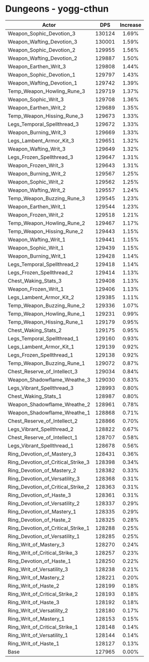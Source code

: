 # Dungeons - yogg-cthun
| Actor | DPS | Increase |
|---|:---:|:---:|
|Weapon_Sophic_Devotion_3|130124|1.69%|
|Weapon_Wafting_Devotion_3|130001|1.59%|
|Weapon_Sophic_Devotion_2|129955|1.56%|
|Weapon_Wafting_Devotion_2|129887|1.50%|
|Weapon_Earthen_Writ_3|129808|1.44%|
|Weapon_Sophic_Devotion_1|129797|1.43%|
|Weapon_Wafting_Devotion_1|129742|1.39%|
|Temp_Weapon_Howling_Rune_3|129719|1.37%|
|Weapon_Sophic_Writ_3|129708|1.36%|
|Weapon_Earthen_Writ_2|129689|1.35%|
|Temp_Weapon_Hissing_Rune_3|129673|1.33%|
|Legs_Temporal_Spellthread_3|129672|1.33%|
|Weapon_Burning_Writ_3|129669|1.33%|
|Legs_Lambent_Armor_Kit_3|129651|1.32%|
|Weapon_Wafting_Writ_3|129649|1.32%|
|Legs_Frozen_Spellthread_3|129647|1.31%|
|Weapon_Frozen_Writ_3|129643|1.31%|
|Weapon_Burning_Writ_2|129567|1.25%|
|Weapon_Sophic_Writ_2|129562|1.25%|
|Weapon_Wafting_Writ_2|129557|1.24%|
|Temp_Weapon_Buzzing_Rune_3|129545|1.23%|
|Weapon_Earthen_Writ_1|129544|1.23%|
|Weapon_Frozen_Writ_2|129518|1.21%|
|Temp_Weapon_Howling_Rune_2|129467|1.17%|
|Temp_Weapon_Hissing_Rune_2|129443|1.15%|
|Weapon_Wafting_Writ_1|129441|1.15%|
|Weapon_Sophic_Writ_1|129439|1.15%|
|Weapon_Burning_Writ_1|129428|1.14%|
|Legs_Temporal_Spellthread_2|129418|1.14%|
|Legs_Frozen_Spellthread_2|129414|1.13%|
|Chest_Waking_Stats_3|129408|1.13%|
|Weapon_Frozen_Writ_1|129406|1.13%|
|Legs_Lambent_Armor_Kit_2|129385|1.11%|
|Temp_Weapon_Buzzing_Rune_2|129336|1.07%|
|Temp_Weapon_Howling_Rune_1|129231|0.99%|
|Temp_Weapon_Hissing_Rune_1|129179|0.95%|
|Chest_Waking_Stats_2|129175|0.95%|
|Legs_Temporal_Spellthread_1|129160|0.93%|
|Legs_Lambent_Armor_Kit_1|129139|0.92%|
|Legs_Frozen_Spellthread_1|129138|0.92%|
|Temp_Weapon_Buzzing_Rune_1|129072|0.87%|
|Chest_Reserve_of_Intellect_3|129034|0.84%|
|Weapon_Shadowflame_Wreathe_3|129030|0.83%|
|Legs_Vibrant_Spellthread_3|128993|0.80%|
|Chest_Waking_Stats_1|128987|0.80%|
|Weapon_Shadowflame_Wreathe_2|128961|0.78%|
|Weapon_Shadowflame_Wreathe_1|128868|0.71%|
|Chest_Reserve_of_Intellect_2|128866|0.70%|
|Legs_Vibrant_Spellthread_2|128822|0.67%|
|Chest_Reserve_of_Intellect_1|128707|0.58%|
|Legs_Vibrant_Spellthread_1|128678|0.56%|
|Ring_Devotion_of_Mastery_3|128431|0.36%|
|Ring_Devotion_of_Critical_Strike_3|128398|0.34%|
|Ring_Devotion_of_Mastery_2|128382|0.33%|
|Ring_Devotion_of_Versatility_3|128368|0.31%|
|Ring_Devotion_of_Critical_Strike_2|128363|0.31%|
|Ring_Devotion_of_Haste_3|128361|0.31%|
|Ring_Devotion_of_Versatility_2|128337|0.29%|
|Ring_Devotion_of_Mastery_1|128335|0.29%|
|Ring_Devotion_of_Haste_2|128325|0.28%|
|Ring_Devotion_of_Critical_Strike_1|128288|0.25%|
|Ring_Devotion_of_Versatility_1|128285|0.25%|
|Ring_Writ_of_Mastery_3|128270|0.24%|
|Ring_Writ_of_Critical_Strike_3|128257|0.23%|
|Ring_Devotion_of_Haste_1|128250|0.22%|
|Ring_Writ_of_Versatility_3|128238|0.21%|
|Ring_Writ_of_Mastery_2|128221|0.20%|
|Ring_Writ_of_Haste_2|128199|0.18%|
|Ring_Writ_of_Critical_Strike_2|128193|0.18%|
|Ring_Writ_of_Haste_3|128192|0.18%|
|Ring_Writ_of_Versatility_2|128180|0.17%|
|Ring_Writ_of_Mastery_1|128153|0.15%|
|Ring_Writ_of_Critical_Strike_1|128148|0.14%|
|Ring_Writ_of_Versatility_1|128144|0.14%|
|Ring_Writ_of_Haste_1|128127|0.13%|
|Base|127965|0.00%|
